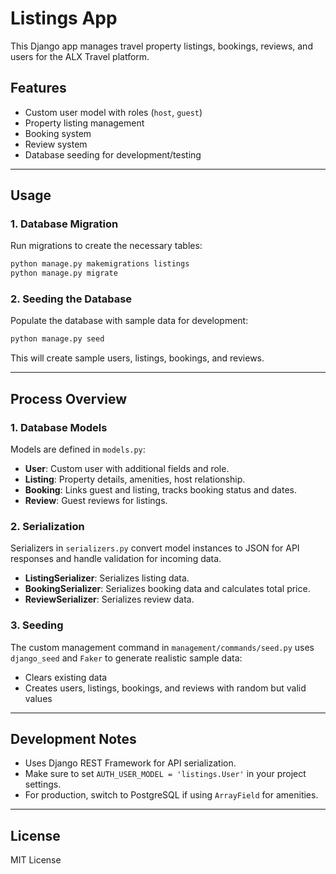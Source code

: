 # Listings App

This Django app manages travel property listings, bookings, reviews, and users for the ALX Travel platform.

## Features

- Custom user model with roles (`host`, `guest`)
- Property listing management
- Booking system
- Review system
- Database seeding for development/testing

---

## Usage

### 1. Database Migration

Run migrations to create the necessary tables:

```bash
python manage.py makemigrations listings
python manage.py migrate
```

### 2. Seeding the Database

Populate the database with sample data for development:

```bash
python manage.py seed
```

This will create sample users, listings, bookings, and reviews.

---

## Process Overview

### 1. Database Models

Models are defined in `models.py`:

- **User**: Custom user with additional fields and role.
- **Listing**: Property details, amenities, host relationship.
- **Booking**: Links guest and listing, tracks booking status and dates.
- **Review**: Guest reviews for listings.

### 2. Serialization

Serializers in `serializers.py` convert model instances to JSON for API responses and handle validation for incoming data.

- **ListingSerializer**: Serializes listing data.
- **BookingSerializer**: Serializes booking data and calculates total price.
- **ReviewSerializer**: Serializes review data.

### 3. Seeding

The custom management command in `management/commands/seed.py` uses `django_seed` and `Faker` to generate realistic sample data:

- Clears existing data
- Creates users, listings, bookings, and reviews with random but valid values

---

## Development Notes

- Uses Django REST Framework for API serialization.
- Make sure to set `AUTH_USER_MODEL = 'listings.User'` in your project settings.
- For production, switch to PostgreSQL if using `ArrayField` for amenities.

---

## License

MIT License
